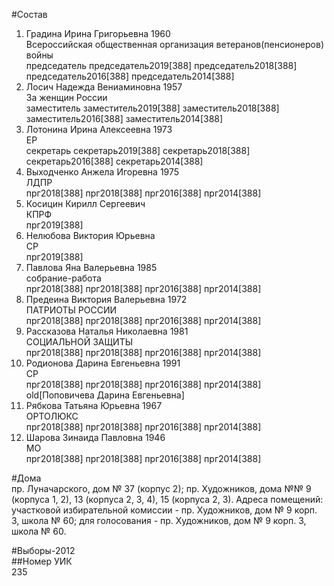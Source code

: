 #Состав  
1. Градина Ирина Григорьевна 1960  
    Всероссийская общественная организация ветеранов(пенсионеров) войны  
    председатель председатель2019[388] председатель2018[388] председатель2016[388] председатель2014[388]  
2. Лосич Надежда Вениаминовна 1957  
    За женщин России  
    заместитель заместитель2019[388] заместитель2018[388] заместитель2016[388] заместитель2014[388]  
3. Лотонина Ирина Алексеевна 1973  
    ЕР  
    секретарь секретарь2019[388] секретарь2018[388] секретарь2016[388] секретарь2014[388]  
4. Выходченко Анжела Игоревна 1975  
    ЛДПР  
    прг2018[388] прг2018[388] прг2016[388] прг2014[388]  
5. Косицин Кирилл Сергеевич  
    КПРФ  
    прг2019[388]  
6. Нелюбова Виктория Юрьевна  
    СР  
    прг2019[388]  
7. Павлова Яна Валерьевна 1985  
    собрание-работа  
    прг2018[388] прг2018[388] прг2016[388] прг2014[388]  
8. Предеина Виктория Валерьевна 1972  
    ПАТРИОТЫ РОССИИ  
    прг2018[388] прг2018[388] прг2016[388] прг2014[388]  
9. Рассказова Наталья Николаевна 1981  
    СОЦИАЛЬНОЙ ЗАЩИТЫ  
    прг2018[388] прг2018[388] прг2016[388] прг2014[388]  
10. Родионова Дарина Евгеньевна 1991  
    СР  
    прг2018[388] прг2018[388] прг2016[388] прг2014[388] old[Поповичева Дарина Евгеньевна]  
11. Рябкова Татьяна Юрьевна 1967  
    ОРТОЛЮКС  
    прг2018[388] прг2018[388] прг2016[388] прг2014[388]  
12. Шарова Зинаида Павловна 1946  
    МО  
    прг2018[388] прг2018[388] прг2016[388] прг2014[388]  

#Дома  
пр. Луначарского, дом № 37 (корпус 2); пр. Художников, дома №№ 9 (корпуса 1, 2), 13 (корпуса 2, 3, 4), 15 (корпуса 2, 3). Адреса помещений: участковой избирательной комиссии - пр. Художников, дом № 9 корп. 3, школа № 60; для голосования - пр. Художников, дом № 9 корп. 3, школа № 60.  
  
#Выборы-2012  
##Номер УИК  
235  
